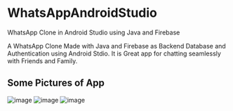 # WhatsAppAndroidStudio
WhatsApp Clone in Android Studio using Java and Firebase

A WhatsApp Clone Made with Java and Firebase as Backend Database and Authentication using Android Stdio.
It is Great app for chatting seamlessly with Friends and Family.

## Some Pictures of App
![image](https://user-images.githubusercontent.com/83405769/150639147-ce97e0d5-87cf-4db9-ab3a-e20de31d1d5e.png)
![image](https://user-images.githubusercontent.com/83405769/150639142-31fd0281-39a8-4e4b-b075-e0328d352a40.png)
![image](https://user-images.githubusercontent.com/83405769/150639140-5e15ebcc-5755-4a83-aa04-c82cfc3a9c0d.png)
